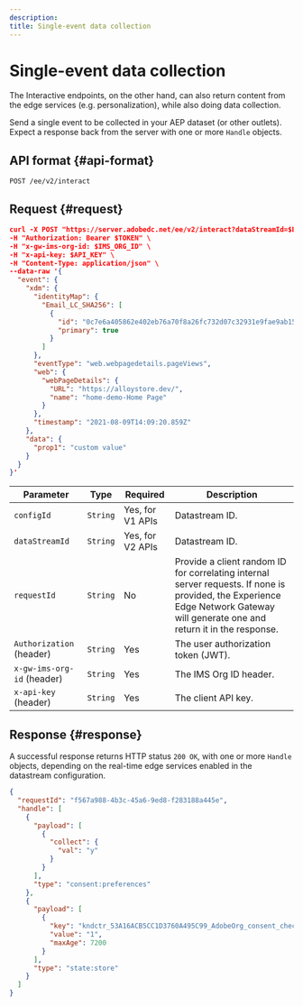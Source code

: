 ```yaml
---
description: 
title: Single-event data collection
---
```


# Single-event data collection

The Interactive endpoints, on the other hand, can also return content from the edge services (e.g. personalization), while also doing data collection.

Send a single event to be collected in your AEP dataset (or other outlets). Expect a response back from the server with one or more `Handle` objects.

## API format {#api-format}

```http
POST /ee/v2/interact
```

## Request {#request}

```json
curl -X POST "https://server.adobedc.net/ee/v2/interact?dataStreamId=$DATASTREAM_ID" \
-H "Authorization: Bearer $TOKEN" \
-H "x-gw-ims-org-id: $IMS_ORG_ID" \
-H "x-api-key: $API_KEY" \
-H "Content-Type: application/json" \
--data-raw '{
  "event": {
    "xdm": {
      "identityMap": {
        "Email_LC_SHA256": [
          {
            "id": "0c7e6a405862e402eb76a70f8a26fc732d07c32931e9fae9ab1582911d2e8a3b",
            "primary": true
          }
        ]
      },
      "eventType": "web.webpagedetails.pageViews",
      "web": {
        "webPageDetails": {
          "URL": "https://alloystore.dev/",
          "name": "home-demo-Home Page"
        }
      },
      "timestamp": "2021-08-09T14:09:20.859Z"
    },
    "data": {
      "prop1": "custom value"
    }
  }
}'
```

| Parameter | Type | Required | Description |
| --- | --- | --- | --- |
| `configId` | `String` | Yes, for V1 APIs | Datastream ID. |
| `dataStreamId` | `String` | Yes, for V2 APIs | Datastream ID. |
| `requestId` | `String` | No | Provide a client random ID for correlating internal server requests. If none is provided, the Experience Edge Network Gateway will generate one and return it in the response.|
| `Authorization` (header) | `String` | Yes | The user authorization token (JWT). |
| `x-gw-ims-org-id` (header) | `String` | Yes | The IMS Org ID header. |
| `x-api-key` (header) | `String` | Yes | The client API key. |

## Response {#response}

A successful response returns HTTP status `200 OK`, with one or more `Handle` objects, depending on the real-time edge services enabled in the datastream configuration.

```json
{
  "requestId": "f567a988-4b3c-45a6-9ed8-f283188a445e",
  "handle": [
    {
      "payload": [
        {
          "collect": {
            "val": "y"
          }
        }
      ],
      "type": "consent:preferences"
    },
    {
      "payload": [
        {
          "key": "kndctr_53A16ACB5CC1D3760A495C99_AdobeOrg_consent_check",
          "value": "1",
          "maxAge": 7200
        }
      ],
      "type": "state:store"
    }
  ]
}
```
